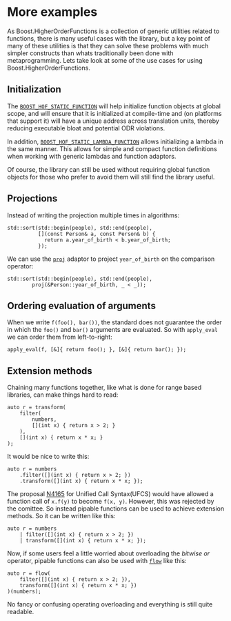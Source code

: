 <!-- Copyright 2018 Paul Fultz II
     Distributed under the Boost Software License, Version 1.0.
     (http://www.boost.org/LICENSE_1_0.txt)
-->

More examples
=============

As Boost.HigherOrderFunctions is a collection of generic utilities
related to functions, there is many useful cases with the library, but a key
point of many of these utilities is that they can solve these problems with
much simpler constructs than whats traditionally been done with
metaprogramming. Lets take look at some of the use cases for using Boost.HigherOrderFunctions.

Initialization
--------------

The [`BOOST_HOF_STATIC_FUNCTION`](/include/boost/hof/function) will help initialize function objects at
global scope, and will ensure that it is initialized at compile-time and (on
platforms that support it) will have a unique address across translation
units, thereby reducing executable bloat and potential ODR violations.

In addition, [`BOOST_HOF_STATIC_LAMBDA_FUNCTION`](/include/boost/hof/lambda) allows initializing a lambda
in the same manner. This allows for simple and compact function definitions
when working with generic lambdas and function adaptors.

Of course, the library can still be used without requiring global function
objects for those who prefer to avoid them will still find the library useful.


Projections
-----------

Instead of writing the projection multiple times in algorithms:

    std::sort(std::begin(people), std::end(people),
              [](const Person& a, const Person& b) {
                return a.year_of_birth < b.year_of_birth;
              });

We can use the [`proj`](/include/boost/hof/by) adaptor to project `year_of_birth` on the comparison
operator:

    std::sort(std::begin(people), std::end(people),
            proj(&Person::year_of_birth, _ < _));

Ordering evaluation of arguments
--------------------------------

When we write `f(foo(), bar())`, the standard does not guarantee the order in
which the `foo()` and `bar()` arguments are evaluated. So with `apply_eval` we
can order them from left-to-right:

    apply_eval(f, [&]{ return foo(); }, [&]{ return bar(); });

Extension methods
-----------------

Chaining many functions together, like what is done for range based libraries,
can make things hard to read:

    auto r = transform(
        filter(
            numbers,
            [](int x) { return x > 2; }
        ),
        [](int x) { return x * x; }
    );

It would be nice to write this:

    auto r = numbers
        .filter([](int x) { return x > 2; })
        .transform([](int x) { return x * x; });

The proposal [N4165](http://www.open-std.org/jtc1/sc22/wg21/docs/papers/2014/n4165.pdf) 
for Unified Call Syntax(UFCS) would have allowed a function call of `x.f(y)` to become
`f(x, y)`. However, this was rejected by the comittee. So instead pipable functions can be
used to achieve extension methods. So it can be written like this:

    auto r = numbers
        | filter([](int x) { return x > 2; })
        | transform([](int x) { return x * x; });

Now, if some users feel a little worried about overloading the _bitwise or_
operator, pipable functions can also be used with [`flow`](/include/boost/hof/flow) like this:

    auto r = flow(
        filter([](int x) { return x > 2; }),
        transform([](int x) { return x * x; })
    )(numbers);

No fancy or confusing operating overloading and everything is still quite
readable.

